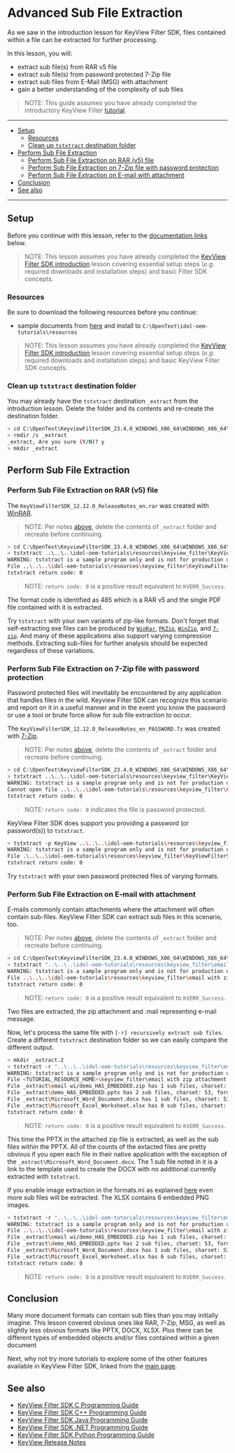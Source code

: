 # Advanced Sub File Extraction

As we saw in the introduction lesson for KeyView Filter SDK, files contained within a file can be extracted for further processing.

In this lesson, you will:
- extract sub file(s) from RAR v5 file
- extract sub file(s) from password protected 7-Zip file
- extract sub files from E-Mail (MSG) with attachment
- gain a better understanding of the complexity of sub files

> NOTE: This guide assumes you have already completed the introductory KeyView Filter [tutorial](./introduction.md#keyview-filter-sdk-introduction).

---

- [Setup](#setup)
  - [Resources](#resources)
  - [Clean up `tstxtract` destination folder](#clean-up-tstxtract-destination-folder)
- [Perform Sub File Extraction](#perform-sub-file-extraction)
  - [Perform Sub File Extraction on RAR (v5) file](#perform-sub-file-extraction-on-rar-v5-file)
  - [Perform Sub File Extraction on 7-Zip file with password protection](#perform-sub-file-extraction-on-7-zip-file-with-password-protection)
  - [Perform Sub File Extraction on E-mail with attachment](#perform-sub-file-extraction-on-e-mail-with-attachment)
- [Conclusion](#conclusion)
- [See also](#see-also)
  
---

## Setup

Before you continue with this lesson, refer to the [documentation links](#see-also) below.

> NOTE: This lesson assumes you have already completed the [KeyView Filter SDK introduction](./introduction.md#keyview-filter-sdk-introduction) lesson covering essential setup steps (*e.g.* required downloads and installation steps) and basic Filter SDK concepts.

### Resources

Be sure to download the following resources before you continue:
- sample documents from [here](../../resources/keyview_filter/) and install to `C:\OpenText\idol-oem-tutorials\resources`


> NOTE: This lesson assumes you have already completed the [KeyView Filter SDK introduction](../keyview_filter/introduction.md#keyview-sdk-introduction) lesson covering essential setup steps (*e.g.* required downloads and installation steps) and basic KeyView Filter SDK concepts.

### Clean up `tstxtract` destination folder

You may already have the `tstxtract` destination `_extract` from the introduction lesson.  Delete the folder and its contents and re-create the destination folder.

```sh
> cd C:\OpenText\KeyviewFilterSDK_23.4.0_WINDOWS_X86_64\WINDOWS_X86_64\bin
> rmdir /s _extract
_extract, Are you sure (Y/N)? y
> mkdir _extract
```

## Perform Sub File Extraction

### Perform Sub File Extraction on RAR (v5) file

The `KeyViewFilterSDK_12.12.0_ReleaseNotes_en.rar` was created with [WinRAR](https://www.win-rar.com/start.html).

> NOTE: Per notes [above](#clean-up-tstxtract-destination-folder), delete the contents of `_extract` folder and recreate before continuing.

```sh
> cd C:\OpenText\KeyviewFilterSDK_23.4.0_WINDOWS_X86_64\WINDOWS_X86_64\bin
> tstxtract ..\..\..\idol-oem-tutorials\resources\keyview_filter\KeyViewFilterSDK_12.12.0_ReleaseNotes_en.rar _extract
WARNING: tstxtract is a sample program only and is not for production use
File ..\..\..\idol-oem-tutorials\resources\keyview_filter\KeyViewFilterSDK_12.12.0_ReleaseNotes_en.rar has 1 sub files, charset: 0, format: 485
tstxtract return code: 0
```

> NOTE: `return code: 0` is a positive result equivalent to `KVERR_Success`.

The format code is identified as 485 which is a RAR v5 and the single PDF file contained with it is extracted.

Try `tstxtract` with your own variants of zip-like formats.  Don't forget that self-extracting exe files can be produced by [`WinRar`](https://www.win-rar.com), [`PKZip`](https://www.pkware.com/products/pkzip), [`WinZip`](https://www.winzip.com), and [`7-zip`](https://www.7-zip.org/).  And many of these applications also support varying compression methods.  Extracting sub-files for further analysis should be expected regardless of these variations.

### Perform Sub File Extraction on 7-Zip file with password protection

Password protected files will inevitably be encountered by any application that handles files in the wild. Keyview Filter SDK can recognize this scenario and report on it in a useful manner and in the event you know the password or use a tool or brute force allow for sub file extraction to occur.

The `KeyViewFilterSDK_12.12.0_ReleaseNotes_en_PASSWORD.7z` was created with [7-Zip](https://www.7-zip.org/).

> NOTE: Per notes [above](#clean-up-tstxtract-destination-folder), delete the contents of `_extract` folder and recreate before continuing.

```sh
> cd C:\OpenText\KeyviewFilterSDK_23.4.0_WINDOWS_X86_64\WINDOWS_X86_64\bin
> tstxtract ..\..\..\idol-oem-tutorials\resources\keyview_filter\KeyViewFilterSDK_12.12.0_ReleaseNotes_en.pdf_PASSWORD.7z _extract
WARNING: tstxtract is a sample program only and is not for production use
Cannot open file ..\..\..\idol-oem-tutorials\resources\keyview_filter\KeyViewFilterSDK_12.12.0_ReleaseNotes_en.pdf_PASSWORD.7z, returned code is 8
tstxtract return code: 8
```

> NOTE: `return code: 8` indicates the file is password protected.

KeyView Filter SDK does support you providing a password (or password(s)) to `tstxtract`.

```sh
> tstxtract -p KeyView ..\..\..\idol-oem-tutorials\resources\keyview_filter\KeyViewFilterSDK_12.12.0_ReleaseNotes_en.pdf_PASSWORD.7z _extract
WARNING: tstxtract is a sample program only and is not for production use
File .\..\..\idol-oem-tutorials\resources\keyview_filter\KeyViewFilterSDK_12.12.0_ReleaseNotes_en.pdf_PASSWORD.7z has 1 sub files, charset: 0, format: 485
tstxtract return code: 0
```

Try `tstxtract` with your own password protected files of varying formats.

### Perform Sub File Extraction on E-mail with attachment

E-mails commonly contain attachments where the attachment will often contain sub-files.  KeyView Filter SDK can extract sub files in this scenario, too.

> NOTE: Per notes [above](#clean-up-tstxtract-destination-folder), delete the contents of `_extract` folder and recreate before continuing.

```sh
> cd C:\OpenText\KeyviewFilterSDK_23.4.0_WINDOWS_X86_64\WINDOWS_X86_64\bin
> tstxtract "..\..\..\idol-oem-tutorials\resources\keyview_filter\email with zip attachment.msg" _extract
WARNING: tstxtract is a sample program only and is not for production use
File ..\..\..\idol-oem-tutorials\resources\keyview_filter\email with zip attachment.msg has 2 sub files, charset: 51, format: 345
tstxtract return code: 0
```

> NOTE: `return code: 0` is a positive result equivalent to `KVERR_Success`.

Two files are extracted, the zip attachment and .mail representing e-mail message.

Now, let's process the same file with `[-r] recursively extract sub files`.  Create a different `tstxtract` destination folder so we can easily compare the different output.

```sh
> mkdir _extract.2
> tstxtract -r "..\..\..\idol-oem-tutorials\resources\keyview_filter\email with zip attachment.msg" _extract.2
WARNING: tstxtract is a sample program only and is not for production use
File <TUTORIAL_RESOURCE_HOME>\keyview_filter\email with zip attachment.msg has 2 sub files, charset: 51, format: 345
File _extract\email wi/demo_HAS_EMBEDDED.zip has 1 sub files, charset: 0, format: 157
File _extract\demo_HAS_EMBEDDED.pptx has 2 sub files, charset: 53, format: 362
File _extract\Microsoft_Word_Document.docx has 1 sub files, charset: 53, format: 360
File _extract\Microsoft_Excel_Worksheet.xlsx has 0 sub files, charset: 0, format: 361
tstxtract return code: 0
```

> NOTE: `return code: 0` is a positive result equivalent to `KVERR_Success`.

This time the PPTX in the attached zip file is extracted, as well as the sub files within the PPTX.  All of the counts of the extacted files are pretty obvious if you open each file in their native application with the exception of the `_extract\Microsoft_Word_Document.docx`.  The 1 sub file noted in it is a link to the template used to create the DOCX with no additional currently extracted with `tstxtract`.

If you enable image extraction in the formats.ini as explained [here](https://www.microfocus.com/documentation/idol/IDOL_23_4/KeyviewFilterSDK_23.4_Documentation/Guides/html/c-programming/Content/Shared/_KV_xtract_Extract_Images.htm) even more sub files will be extracted. The XLSX contains 6 embedded PNG images.

```sh
> tstxtract -r "..\..\..\idol-oem-tutorials\resources\keyview_filter\email with zip attachment.msg" _extract
WARNING: tstxtract is a sample program only and is not for production use
File ..\..\..\idol-oem-tutorials\resources\keyview_filter\email with zip attachment.msg has 2 sub files, charset: 51, format: 345
File _extract\email wi/demo_HAS_EMBEDDED.zip has 1 sub files, charset: 0, format: 157
File _extract\demo_HAS_EMBEDDED.pptx has 2 sub files, charset: 53, format: 362
File _extract\Microsoft_Word_Document.docx has 1 sub files, charset: 53, format: 360
File _extract\Microsoft_Excel_Worksheet.xlsx has 6 sub files, charset: 0, format: 361
tstxtract return code: 0
```

> NOTE: `return code: 0` is a positive result equivalent to `KVERR_Success`.

## Conclusion

Many more document formats can contain sub files than you may initially imagine.  This lesson covered obvious ones like RAR, 7-Zip, MSG, as well as slightly less obvious formats like PPTX, DOCX, XLSX.  Plus there can be different types of embedded objects and/or files contained within a given document

Next, why not try more tutorials to explore some of the other features available in KeyView Filter SDK, linked from the [main page](../README.md#keyview-filter-showcase).

## See also

- [KeyView Filter SDK C Programming Guide](https://www.microfocus.com/documentation/idol/IDOL_23_4/KeyviewFilterSDK_23.4_Documentation/Guides/html/c-programming/index.html)
- [KeyView Filter SDK C++ Programming Guide](https://www.microfocus.com/documentation/idol/IDOL_23_4/KeyviewFilterSDK_23.4_Documentation/Guides/html/cpp-programming/index.html)
- [KeyView Filter SDK Java Programming Guide](https://www.microfocus.com/documentation/idol/IDOL_23_4/KeyviewFilterSDK_23.4_Documentation/Guides/html/java-programming/index.html)
- [KeyView Filter SDK .NET Programming Guide](https://www.microfocus.com/documentation/idol/IDOL_23_4/KeyviewFilterSDK_23.4_Documentation/Guides/html/dotnet-programming/index.html)
- [KeyView Filter SDK Python Programming Guide](https://www.microfocus.com/documentation/idol/IDOL_23_4/KeyviewFilterSDK_23.4_Documentation/Guides/html/python-programming/)
- [KeyView Release Notes](https://www.microfocus.com/documentation/idol/IDOL_23_4/IDOLReleaseNotes_23.4_Documentation/oem/Content/_KeyView.htm)
